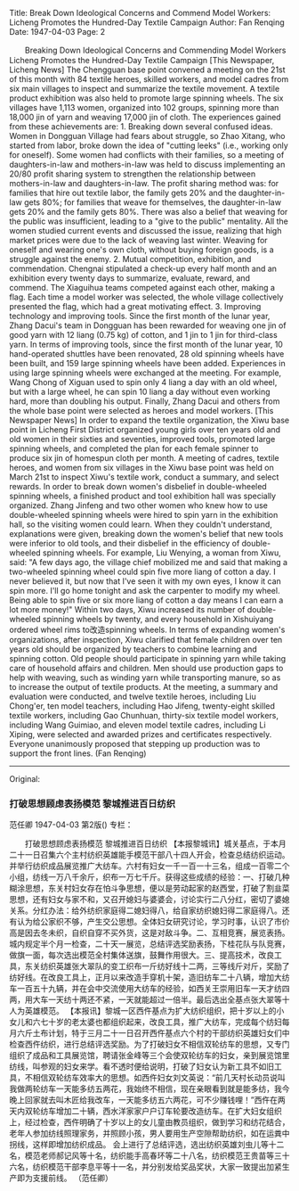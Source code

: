 Title: Break Down Ideological Concerns and Commend Model Workers: Licheng Promotes the Hundred-Day Textile Campaign
Author: Fan Renqing
Date: 1947-04-03
Page: 2

　　Breaking Down Ideological Concerns and Commending Model Workers
    Licheng Promotes the Hundred-Day Textile Campaign
    [This Newspaper, Licheng News] The Chengguan base point convened a meeting on the 21st of this month with 84 textile heroes, skilled workers, and model cadres from six main villages to inspect and summarize the textile movement. A textile product exhibition was also held to promote large spinning wheels. The six villages have 1,113 women, organized into 102 groups, spinning more than 18,000 jin of yarn and weaving 17,000 jin of cloth. The experiences gained from these achievements are: 1. Breaking down several confused ideas. Women in Dongguan Village had fears about struggle, so Zhao Xitang, who started from labor, broke down the idea of "cutting leeks" (i.e., working only for oneself). Some women had conflicts with their families, so a meeting of daughters-in-law and mothers-in-law was held to discuss implementing an 20/80 profit sharing system to strengthen the relationship between mothers-in-law and daughters-in-law. The profit sharing method was: for families that hire out textile labor, the family gets 20% and the daughter-in-law gets 80%; for families that weave for themselves, the daughter-in-law gets 20% and the family gets 80%. There was also a belief that weaving for the public was insufficient, leading to a "give to the public" mentality. All the women studied current events and discussed the issue, realizing that high market prices were due to the lack of weaving last winter. Weaving for oneself and wearing one's own cloth, without buying foreign goods, is a struggle against the enemy. 2. Mutual competition, exhibition, and commendation. Chengnai stipulated a check-up every half month and an exhibition every twenty days to summarize, evaluate, reward, and commend. The Xiaguihua teams competed against each other, making a flag. Each time a model worker was selected, the whole village collectively presented the flag, which had a great motivating effect. 3. Improving technology and improving tools. Since the first month of the lunar year, Zhang Dacui's team in Dongguan has been rewarded for weaving one jin of good yarn with 12 liang (0.75 kg) of cotton, and 1 jin to 1 jin for third-class yarn. In terms of improving tools, since the first month of the lunar year, 10 hand-operated shuttles have been renovated, 28 old spinning wheels have been built, and 159 large spinning wheels have been added. Experiences in using large spinning wheels were exchanged at the meeting. For example, Wang Chong of Xiguan used to spin only 4 liang a day with an old wheel, but with a large wheel, he can spin 10 liang a day without even working hard, more than doubling his output. Finally, Zhang Dacui and others from the whole base point were selected as heroes and model workers.
    [This Newspaper News] In order to expand the textile organization, the Xiwu base point in Licheng First District organized young girls over ten years old and old women in their sixties and seventies, improved tools, promoted large spinning wheels, and completed the plan for each female spinner to produce six jin of homespun cloth per month. A meeting of cadres, textile heroes, and women from six villages in the Xiwu base point was held on March 21st to inspect Xiwu's textile work, conduct a summary, and select rewards. In order to break down women's disbelief in double-wheeled spinning wheels, a finished product and tool exhibition hall was specially organized. Zhang Jinfeng and two other women who knew how to use double-wheeled spinning wheels were hired to spin yarn in the exhibition hall, so the visiting women could learn. When they couldn't understand, explanations were given, breaking down the women's belief that new tools were inferior to old tools, and their disbelief in the efficiency of double-wheeled spinning wheels. For example, Liu Wenying, a woman from Xiwu, said: "A few days ago, the village chief mobilized me and said that making a two-wheeled spinning wheel could spin five more liang of cotton a day. I never believed it, but now that I've seen it with my own eyes, I know it can spin more. I'll go home tonight and ask the carpenter to modify my wheel. Being able to spin five or six more liang of cotton a day means I can earn a lot more money!" Within two days, Xiwu increased its number of double-wheeled spinning wheels by twenty, and every household in Xishuiyang ordered wheel rims to改造spinning wheels. In terms of expanding women's organizations, after inspection, Xiwu clarified that female children over ten years old should be organized by teachers to combine learning and spinning cotton. Old people should participate in spinning yarn while taking care of household affairs and children. Men should use production gaps to help with weaving, such as winding yarn while transporting manure, so as to increase the output of textile products.
    At the meeting, a summary and evaluation were conducted, and twelve textile heroes, including Liu Chong'er, ten model teachers, including Hao Jifeng, twenty-eight skilled textile workers, including Gao Chunhuan, thirty-six textile model workers, including Wang Guimiao, and eleven model textile cadres, including Li Xiping, were selected and awarded prizes and certificates respectively. Everyone unanimously proposed that stepping up production was to support the front lines. (Fan Renqing)



<hr /> 

Original: 


### 打破思想顾虑表扬模范  黎城推进百日纺织
范任卿
1947-04-03
第2版()
专栏：

　　打破思想顾虑表扬模范
    黎城推进百日纺织
    【本报黎城讯】城关基点，于本月二十一日召集六个主村纺织英雄能手模范干部八十四人开会，检查总结纺织运动。并举行纺织成品展览推广大纺车。六村有妇女一千一百一十三名，组成一百零二个小组，纺线一万八千余斤，织布一万七千斤。获得这些成绩的经验：一、打破几种糊涂思想，东关村妇女存在怕斗争思想，便以是劳动起家的赵西堂，打破了割韭菜思想，还有妇女与家不和，又召开媳妇与婆婆会，讨论实行二八分红，密切了婆媳关系。分红办法：给外纺织家庭得二媳妇得八，给自家纺织媳妇得二家庭得八。还有认为给公家织不够，产生交公思想。全体妇女研究讨论，学习时事，认识了市价高是因去冬未织，自织自穿不买外货，这是对敌斗争。二、互相竞赛，展览表扬。城内规定半个月一检查，二十天一展览，总结评选奖励表扬，下桂花队与队竞赛，做旗一面，每次选出模范全村集体送旗，鼓舞作用很大。三、提高技术，改良工具，东关纺织英雄张大翠队的变工织布一斤纺好线十二两，三等线斤对斤，奖励了纺好线。在改良工具上，正月以来改造手穿机十架，造旧纺车二十八辆，增加大纺车一百五十九辆，并在会中交流使用大纺车的经验，如西关王崇用旧车一天才纺四两，用大车一天纺十两还不紧，一天就能超过一倍半。最后选出全基点张大翠等十人为英雄模范。
    【本报讯】黎城一区西仵基点为扩大纺织组织，把十岁以上的小女儿和六七十岁的老太婆也都组织起来，改良工具，推广大纺车，完成每个纺妇每月六斤土布计划，特于三月二十一日召开西仵基点六个村的干部纺织英雄妇女们中检查西仵纺织，进行总结评选奖励。为了打破妇女不相信双轮纺车的思想，又专门组织了成品和工具展览馆，聘请张金峰等三个会使双轮纺车的妇女，亲到展览馆里纺线，叫参观的妇女来学。看不透时便给说明，打破了妇女认为新工具不如旧工具，不相信双轮纺车效率大的思想。如西仵妇女刘文英说：“前几天村长动员说叫我做两轮纺车一天能多纺五两花，我始终不相信，现在亲眼看到就是能多纺，我今晚上回家就去叫木匠给我改车，一天能多纺五六两花，可不少赚钱哩！”西仵在两天内双轮纺车增加二十辆，西水洋家家户户订车轮要改造纺车。在扩大妇女组织上，经过检查，西仵明确了十岁以上的女儿童由教员组织，做到学习和纺花结合，老年人参加纺线照理家务，并照顾小孩，男人要用生产空隙帮助纺织，如在运粪中拐线，这样即增加纺织成品。
    会上进行了总结评选，选出纺织英雄刘虫儿等十二名，模范老师郝记风等十名，纺织能手高春环等二十八名，纺织模范王贵苗等三十六名，纺织模范干部李息平等十一名，并分别发给奖品奖状，大家一致提出加紧生产即为支援前线。        （范任卿）
